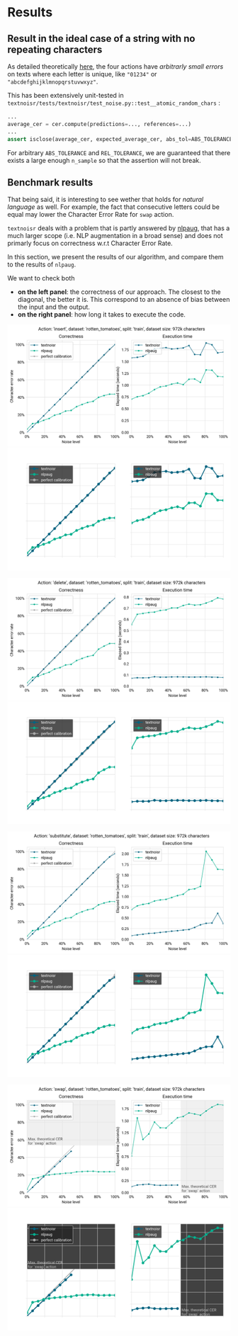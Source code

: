 # Results

## Result in the ideal case of a string with no repeating characters

As detailed theoretically [here](how_this_works.md),
the four actions have *arbitrarly small errors*
on texts where each letter is unique, like `"01234"` or `"abcdefghijklmnopqrstuvwxyz"`.

This has been extensively unit-tested in `textnoisr/tests/textnoisr/test_noise.py::test__atomic_random_chars` :


```python
...
average_cer = cer.compute(predictions=..., references=...)
...
assert isclose(average_cer, expected_average_cer, abs_tol=ABS_TOLERANCE, rel_tol=REL_TOLERANCE)
```

For arbitrary `ABS_TOLERANCE` and `REL_TOLERANCE`, we are guaranteed that there exists a large enough `n_sample` so that the assertion will not break.

## Benchmark results


That being said, it is interesting to see wether that holds for _natural language_ as well.
For example, the fact that consecutive letters could be equal may lower the Character Error Rate for `swap` action.

`textnoisr` deals with a problem that is partly answered by [nlpaug](https://github.com/makcedward/nlpaug), that has a much larger scope (i.e. NLP augmentation in a broad sense) and does not primarly focus on correctness w.r.t Character Error Rate.

In this section, we present the results of our algorithm, and compare them to the results of `nlpaug`.

We want to check both

* **on the left panel**: the correctness of our approach. The closest to the diagonal, the better it is. This correspond to an absence of bias between the input and the output.
* **on the right panel**: how long it takes to execute the code.


![insert](images/insert_light.png#only-light)
![insert](images/insert_dark.png#only-dark)

![delete](images/delete_light.png#only-light)
![delete](images/delete_dark.png#only-dark)

![substitute](images/substitute_light.png#only-light)
![substitute](images/substitute_dark.png#only-dark)

![swap](images/swap_light.png#only-light)
![swap](images/swap_dark.png#only-dark)

